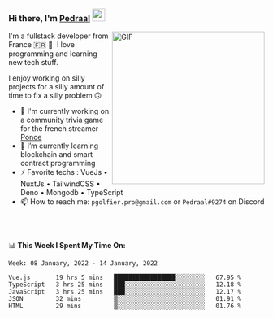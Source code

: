 ### Hi there, I'm <a href="https://pedraal.dev" target="_blank">Pedraal</a> <img src="https://media.giphy.com/media/hvRJCLFzcasrR4ia7z/giphy.gif" width="25px">
<img align="right" alt="GIF" src="https://pedraal.dev/avatar.png" width="300" height="300" />

I'm a fullstack developer from France 🇫🇷 🥖 &nbsp;I love programming and learning new
tech stuff.

I enjoy working on silly projects for a silly amount of time to fix a silly problem 🙃

- 🔭  I'm currently working on a community trivia game for the french streamer <a href="https://twitch.tv/ponce" target="_blank">Ponce</a>
- 🌱 I’m currently learning blockchain and smart contract programming
- ⚡ Favorite techs : VueJs &bull; NuxtJs &bull; TailwindCSS &bull; Deno &bull; Mongodb &bull; TypeScript
- 📫 How to reach me: `pgolfier.pro@gmail.com` or `Pedraal#9274` on Discord

<br>
<br>

📊 **This Week I Spent My Time On:**
<!--START_SECTION:waka-->
```text
Week: 08 January, 2022 - 14 January, 2022

Vue.js       19 hrs 5 mins   █████████████████░░░░░░░░   67.95 % 
TypeScript   3 hrs 25 mins   ███░░░░░░░░░░░░░░░░░░░░░░   12.18 % 
JavaScript   3 hrs 25 mins   ███░░░░░░░░░░░░░░░░░░░░░░   12.17 % 
JSON         32 mins         ▒░░░░░░░░░░░░░░░░░░░░░░░░   01.91 % 
HTML         29 mins         ▒░░░░░░░░░░░░░░░░░░░░░░░░   01.76 % 
```
<!--END_SECTION:waka-->

